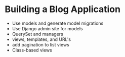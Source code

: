 # Building a Blog Application

* Use models and generate model migrations
* Use Django admin site for models
* QuerySet and managers
* views, templates, and URL's
* add pagination to list views
* Class-based views